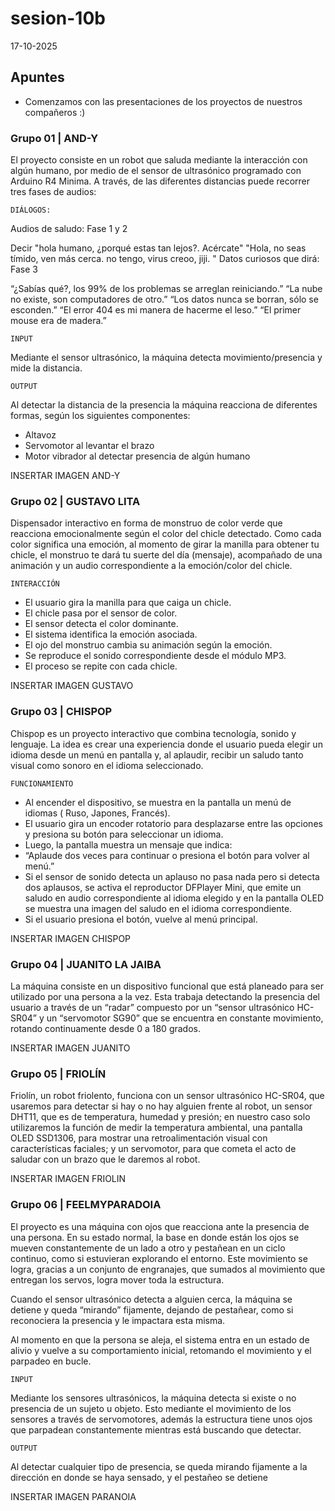 # sesion-10b

17-10-2025

## Apuntes

- Comenzamos con las presentaciones de los proyectos de nuestros compañeros :)

### Grupo 01 | AND-Y

El proyecto consiste en un robot que saluda mediante la interacción con algún humano, por medio de el sensor de ultrasónico programado con Arduino R4 Minima. A través, de las diferentes distancias puede recorrer tres fases de audios:

`DIÁLOGOS:`

Audios de saludo: Fase 1 y 2

Decir "hola humano, ¿porqué estas tan lejos?. Acércate"
"Hola, no seas tímido, ven más cerca. no tengo, virus creoo, jiji. "
Datos curiosos que dirá: Fase 3

“¿Sabías qué?, los 99% de los problemas se arreglan reiniciando.”
“La nube no existe, son computadores de otro.”
“Los datos nunca se borran, sólo se esconden.”
“El error 404 es mi manera de hacerme el leso.”
“El primer mouse era de madera.”

`INPUT`

Mediante el sensor ultrasónico, la máquina detecta movimiento/presencia y mide la distancia.

`OUTPUT`

Al detectar la distancia de la presencia la máquina reacciona de diferentes formas, según los siguientes componentes:

- Altavoz
- Servomotor al levantar el brazo
- Motor vibrador al detectar presencia de algún humano

INSERTAR IMAGEN AND-Y

### Grupo 02 | GUSTAVO LITA

Dispensador interactivo en forma de monstruo de color verde que reacciona emocionalmente según el color del chicle detectado. Como cada color significa una emoción, al momento de girar la manilla para obtener tu chicle, el monstruo te dará tu suerte del día (mensaje), acompañado de una animación y un audio correspondiente a la emoción/color del chicle.

`INTERACCIÓN`

- El usuario gira la manilla para que caiga un chicle.
- El chicle pasa por el sensor de color.
- El sensor detecta el color dominante.
- El sistema identifica la emoción asociada.
- El ojo del monstruo cambia su animación según la emoción.
- Se reproduce el sonido correspondiente desde el módulo MP3.
- El proceso se repite con cada chicle.

INSERTAR IMAGEN GUSTAVO

### Grupo 03 | CHISPOP

Chispop es un proyecto interactivo que combina tecnología, sonido y lenguaje. La idea es crear una experiencia donde el usuario pueda elegir un idioma desde un menú en pantalla y, al aplaudir, recibir un saludo tanto visual como sonoro en el idioma seleccionado.

`FUNCIONAMIENTO`

- Al encender el dispositivo, se muestra en la pantalla un menú de idiomas ( Ruso, Japones, Francés).
- El usuario gira un encoder rotatorio para desplazarse entre las opciones y presiona su botón para seleccionar un idioma.
- Luego, la pantalla muestra un mensaje que indica:
- “Aplaude dos veces para continuar o presiona el botón para volver al menú.”
- Si el sensor de sonido detecta un aplauso no pasa nada pero si detecta dos aplausos, se activa el reproductor DFPlayer Mini, que emite un saludo en audio correspondiente al idioma elegido y en la pantalla OLED se muestra una imagen del saludo en el idioma correspondiente.
- Si el usuario presiona el botón, vuelve al menú principal.

INSERTAR IMAGEN CHISPOP

### Grupo 04 | JUANITO LA JAIBA

La máquina consiste en un dispositivo funcional que está planeado para ser utilizado por una persona a la vez. Esta trabaja detectando la presencia del usuario a través de un “radar” compuesto por un “sensor ultrasónico HC-SR04” y un “servomotor SG90” que se encuentra en constante movimiento, rotando continuamente desde 0 a 180 grados.

INSERTAR IMAGEN JUANITO

### Grupo 05 | FRIOLÍN

Friolín, un robot friolento, funciona con un sensor ultrasónico HC-SR04, que usaremos para detectar si hay o no hay alguien frente al robot, un sensor DHT11, que es de temperatura, humedad y presión; en nuestro caso solo utilizaremos la función de medir la temperatura ambiental, una pantalla OLED SSD1306, para mostrar una retroalimentación visual con características faciales; y un servomotor, para que cometa el acto de saludar con un brazo que le daremos al robot.

INSERTAR IMAGEN FRIOLIN

### Grupo 06 | FEELMYPARADOIA

El proyecto es una máquina con ojos que reacciona ante la presencia de una persona. En su estado normal, la base en donde están los ojos se mueven constantemente de un lado a otro y pestañean en un ciclo continuo, como si estuvieran explorando el entorno. Este movimiento se logra, gracias a un conjunto de engranajes, que sumados al movimiento que entregan los servos, logra mover toda la estructura.

Cuando el sensor ultrasónico detecta a alguien cerca, la máquina se detiene y queda “mirando” fijamente, dejando de pestañear, como si reconociera la presencia y le impactara esta misma.

Al momento en que la persona se aleja, el sistema entra en un estado de alivio y vuelve a su comportamiento inicial, retomando el movimiento y el parpadeo en bucle.

`INPUT`

Mediante los sensores ultrasónicos, la máquina detecta si existe o no presencia de un sujeto u objeto. Esto mediante el movimiento de los sensores a través de servomotores, además la estructura tiene unos ojos que parpadean constantemente mientras está buscando que detectar.

`OUTPUT`

Al detectar cualquier tipo de presencia, se queda mirando fijamente a la dirección en donde se haya sensado, y el pestañeo se detiene

INSERTAR IMAGEN PARANOIA
